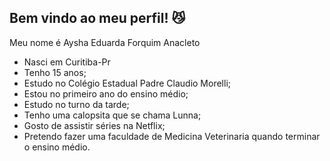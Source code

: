 ## Bem vindo ao meu perfil! 😼

Meu nome é Aysha Eduarda Forquim Anacleto

 - Nasci em Curitiba-Pr
 - Tenho 15 anos;
 - Estudo no Colégio Estadual Padre Claudio Morelli;
 - Estou no primeiro ano do ensino médio;
 - Estudo no turno da tarde;
 - Tenho uma calopsita que se chama Lunna;
 - Gosto de assistir séries na Netflix;
 - Pretendo fazer uma faculdade de Medicina Veterinaria quando terminar o ensino médio.
   
   
